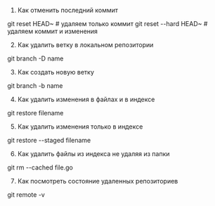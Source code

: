 1. Как отменить последний коммит

git reset HEAD~ # удаляем только коммит
git reset --hard HEAD~ # удаляем коммит и изменения

2. Как удалить ветку в локальном репозитории

git branch -D name

3. Как создать новую ветку

git branch -b name

4. Как удалить изменения в файлах и в индексе

git restore filename

5. Как удалить изменения только в индексе

git restore --staged filename

6. Как удалить файлы из индекса не удаляя из папки

git rm --cached file.go 

7. Как посмотреть состояние удаленных репозиториев

git remote -v 
